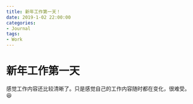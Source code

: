 ```yaml
---
title: 新年工作第一天！
date: 2019-1-02 22:00:00
categories:
- Journal
tags:
- Work
---
```


# 新年工作第一天
感觉工作内容还比较清晰了。只是感觉自己的工作内容随时都在变化，很难受。
:satisfied: